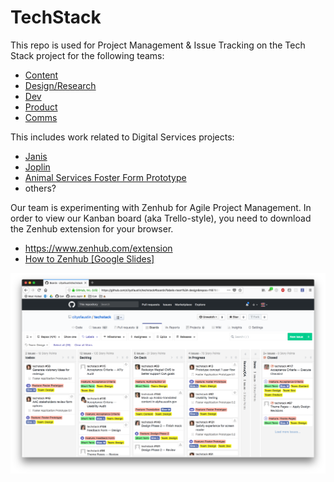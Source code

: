 # TechStack

This repo is used for Project Management & Issue Tracking on the Tech Stack project for the following teams:
  - [Content](https://github.com/cityofaustin/techstack#boards?labels=team%3A%20content)
  - [Design/Research](https://github.com/cityofaustin/techstack#boards?labels=team%3A%20design%2Fresearch&repos=118780243)
  - [Dev](https://github.com/cityofaustin/techstack#boards?labels=team%3A%20dev)
  - [Product](https://github.com/cityofaustin/techstack#boards?labels=team%3A%20product)
  - [Comms](https://github.com/cityofaustin/techstack#boards?labels=team%3A%20comms)

This includes work related to Digital Services projects:
  - [Janis](https://github.com/cityofaustin/janis)
  - [Joplin](https://github.com/cityofaustin/joplin)
  - [Animal Services Foster Form Prototype](https://github.com/cityofaustin/prototypeform)
  - others?

Our team is experimenting with Zenhub for Agile Project Management. In order to view our Kanban board (aka Trello-style), you need to download the Zenhub extension for your browser.
  - https://www.zenhub.com/extension
  - [How to Zenhub [Google Slides]](https://docs.google.com/presentation/d/1HUC70Tlf41XKe_ESRJMWcPlpTdpiKeld_lTRNoLC7Y4/edit#slide=id.p)

![](/img/zenhub_board.png)
